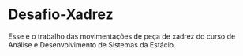 # Desafio-Xadrez
Esse é o trabalho das movimentações de peça de xadrez do curso de Análise e Desenvolvimento de Sistemas da Estácio.
